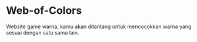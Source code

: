 # Web-of-Colors
Website game warna, kamu akan ditantang untuk mencocokkan warna yang sesuai dengan satu sama lain.
